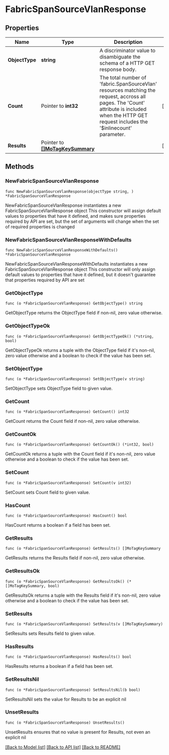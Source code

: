 # FabricSpanSourceVlanResponse

## Properties

Name | Type | Description | Notes
------------ | ------------- | ------------- | -------------
**ObjectType** | **string** | A discriminator value to disambiguate the schema of a HTTP GET response body. | 
**Count** | Pointer to **int32** | The total number of &#39;fabric.SpanSourceVlan&#39; resources matching the request, accross all pages. The &#39;Count&#39; attribute is included when the HTTP GET request includes the &#39;$inlinecount&#39; parameter. | [optional] 
**Results** | Pointer to [**[]MoTagKeySummary**](MoTagKeySummary.md) |  | [optional] 

## Methods

### NewFabricSpanSourceVlanResponse

`func NewFabricSpanSourceVlanResponse(objectType string, ) *FabricSpanSourceVlanResponse`

NewFabricSpanSourceVlanResponse instantiates a new FabricSpanSourceVlanResponse object
This constructor will assign default values to properties that have it defined,
and makes sure properties required by API are set, but the set of arguments
will change when the set of required properties is changed

### NewFabricSpanSourceVlanResponseWithDefaults

`func NewFabricSpanSourceVlanResponseWithDefaults() *FabricSpanSourceVlanResponse`

NewFabricSpanSourceVlanResponseWithDefaults instantiates a new FabricSpanSourceVlanResponse object
This constructor will only assign default values to properties that have it defined,
but it doesn't guarantee that properties required by API are set

### GetObjectType

`func (o *FabricSpanSourceVlanResponse) GetObjectType() string`

GetObjectType returns the ObjectType field if non-nil, zero value otherwise.

### GetObjectTypeOk

`func (o *FabricSpanSourceVlanResponse) GetObjectTypeOk() (*string, bool)`

GetObjectTypeOk returns a tuple with the ObjectType field if it's non-nil, zero value otherwise
and a boolean to check if the value has been set.

### SetObjectType

`func (o *FabricSpanSourceVlanResponse) SetObjectType(v string)`

SetObjectType sets ObjectType field to given value.


### GetCount

`func (o *FabricSpanSourceVlanResponse) GetCount() int32`

GetCount returns the Count field if non-nil, zero value otherwise.

### GetCountOk

`func (o *FabricSpanSourceVlanResponse) GetCountOk() (*int32, bool)`

GetCountOk returns a tuple with the Count field if it's non-nil, zero value otherwise
and a boolean to check if the value has been set.

### SetCount

`func (o *FabricSpanSourceVlanResponse) SetCount(v int32)`

SetCount sets Count field to given value.

### HasCount

`func (o *FabricSpanSourceVlanResponse) HasCount() bool`

HasCount returns a boolean if a field has been set.

### GetResults

`func (o *FabricSpanSourceVlanResponse) GetResults() []MoTagKeySummary`

GetResults returns the Results field if non-nil, zero value otherwise.

### GetResultsOk

`func (o *FabricSpanSourceVlanResponse) GetResultsOk() (*[]MoTagKeySummary, bool)`

GetResultsOk returns a tuple with the Results field if it's non-nil, zero value otherwise
and a boolean to check if the value has been set.

### SetResults

`func (o *FabricSpanSourceVlanResponse) SetResults(v []MoTagKeySummary)`

SetResults sets Results field to given value.

### HasResults

`func (o *FabricSpanSourceVlanResponse) HasResults() bool`

HasResults returns a boolean if a field has been set.

### SetResultsNil

`func (o *FabricSpanSourceVlanResponse) SetResultsNil(b bool)`

 SetResultsNil sets the value for Results to be an explicit nil

### UnsetResults
`func (o *FabricSpanSourceVlanResponse) UnsetResults()`

UnsetResults ensures that no value is present for Results, not even an explicit nil

[[Back to Model list]](../README.md#documentation-for-models) [[Back to API list]](../README.md#documentation-for-api-endpoints) [[Back to README]](../README.md)


